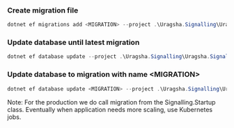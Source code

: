 ### Create migration file
```powershell
dotnet ef migrations add <MIGRATION> --project .\Uragsha.Signalling\Uragsha.Signalling.csproj
```

### Update database until latest migration
```powershell
dotnet ef database update --project .\Uragsha.Signalling\Uragsha.Signalling.csproj
```

### Update database to migration with name \<MIGRATION\>
```powershell
dotnet ef database update <MIGRATION> --project .\Uragsha.Signalling\Uragsha.Signalling.csproj
```

Note: For the production we do call migration from the Signalling.Startup class.
Eventually when application needs more scaling, use Kubernetes jobs.


